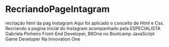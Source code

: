 # RecriandoPageIntagram
recriação html da pag instagram
Aqui foi aplicado o conceito de Html e Css.
Recriando a pagina inicial do Instagram
acompanhado pela ESPECIALISTA
Gabriela Pinheiro
Front-End Developer, B8One
no Bootcamp JavaScript Game Developer
Na Innovation One
